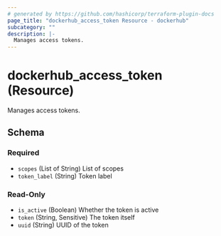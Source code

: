 ```yaml
---
# generated by https://github.com/hashicorp/terraform-plugin-docs
page_title: "dockerhub_access_token Resource - dockerhub"
subcategory: ""
description: |-
  Manages access tokens.
---
```


# dockerhub_access_token (Resource)

Manages access tokens.



<!-- schema generated by tfplugindocs -->
## Schema

### Required

- `scopes` (List of String) List of scopes
- `token_label` (String) Token label

### Read-Only

- `is_active` (Boolean) Whether the token is active
- `token` (String, Sensitive) The token itself
- `uuid` (String) UUID of the token

